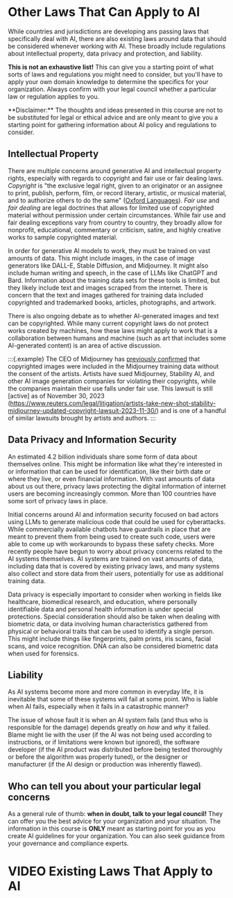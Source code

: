 


# Other Laws That Can Apply to AI

While countries and jurisdictions are developing ans passing laws that specifically deal with AI, there are also existing laws around data that should be considered whenever working with AI. These broadly include regulations about intellectual property, data privacy and protection, and liability.

**This is not an exhaustive list!** This can give you a starting point of what sorts of laws and regulations you might need to consider, but you'll have to apply your own domain knowledge to determine the specifics for your organization. Always confirm with your legal council whether a particular law or regulation applies to you.

<div class = disclaimer>
**Disclaimer:** The thoughts and ideas presented in this course are not to be substituted for legal or ethical advice and are only meant to give you a starting point for gathering information about AI policy and regulations to consider.
</div>

## Intellectual Property

There are multiple concerns around generative AI and intellectual property rights, especially with regards to copyright and fair use or fair dealing laws. _Copyright_ is "the exclusive legal right, given to an originator or an assignee to print, publish, perform, film, or record literary, artistic, or musical material, and to authorize others to do the same" ([Oxford Languages](https://languages.oup.com/google-dictionary-en/)). _Fair use_ and _fair dealing_ are legal doctrines that allows for limited use of copyrighted material without permission under certain circumstances. While fair use and fair dealing exceptions vary from country to country, they broadly allow for nonprofit, educational, commentary or criticism, satire, and highly creative works to sample copyrighted material. 

In order for generative AI models to work, they must be trained on vast amounts of data. This might include images, in the case of image generators like DALL-E, Stable Diffusion, and Midjourney. It might also include human writing and speech, in the case of LLMs like ChatGPT and Bard. Information about the training data sets for these tools is limited, but they likely include text and images scraped from the internet. There is concern that the text and images gathered for training data included copyrighted and trademarked books, articles, photographs, and artwork. 

There is also ongoing debate as to whether AI-generated images and text can be copyrighted. While many current copyright laws do not protect works created by machines, how these laws might apply to work that is a collaboration between humans and machine (such as art that includes some AI-generated content) is an area of active discussion.

:::{.example}
The CEO of Midjourney has [previously confirmed](https://www.forbes.com/sites/robsalkowitz/2022/09/16/midjourney-founder-david-holz-on-the-impact-of-ai-on-art-imagination-and-the-creative-economy/?sh=141343b62d2b) that copyrighted images were included in the Midjourney training data without the consent of the artists. Artists have sued Midjourney, Stability AI, and other AI image generation companies for violating their copyrights, while the companies maintain their use falls under fair use. This lawsuit is still [active] as of November 30, 2023 (https://www.reuters.com/legal/litigation/artists-take-new-shot-stability-midjourney-updated-copyright-lawsuit-2023-11-30/) and is one of a handful of similar lawsuits brought by artists and authors.
:::

## Data Privacy and Information Security

An estimated 4.2 billion individuals share some form of data about themselves online. This might be information like what they're interested in or information that can be used for identification, like their birth date or where they live, or even financial information. With vast amounts of data about us out there, privacy laws protecting the digital information of internet users are becoming increasingly common. More than 100 countries have some sort of privacy laws in place.

Initial concerns around AI and information security focused on bad actors using LLMs to generate malicious code that could be used for cyberattacks. While commercially available chatbots have guardrails in place that are meant to prevent them from being used to create such code, users were able to come up with workarounds to bypass these safety checks. More recently people have begun to worry about privacy concerns related to the AI systems themselves. AI systems are trained on vast amounts of data, including data that is covered by existing privacy laws, and many systems also collect and store data from their users, potentially for use as additional training data. 

Data privacy is especially important to consider when working in fields like healthcare, biomedical research, and education, where personally identifiable data and personal health information is under special protections. Special consideration should also be taken when dealing with biometric data, or data involving human characteristics gathered from physical or behavioral traits that can be used to identify a single person. This might include things like fingerprints, palm prints, iris scans, facial scans, and voice recognition. DNA can also be considered biometric data when used for forensics.

## Liability

As AI systems become more and more common in everyday life, it is inevitable that some of these systems will fail at some point. Who is liable when AI fails, especially when it fails in a catastrophic manner?

The issue of whose fault it is when an AI system fails (and thus who is responsible for the damage) depends greatly on _how_ and _why_ it failed. Blame might lie with the user (if the AI was not being used according to instructions, or if limitations were known but ignored), the software developer (if the AI product was distributed before being tested thoroughly or before the algorithm was properly tuned), or the designer or manufacturer (if the AI design or production was inherently flawed). 

## Who can tell you about your particular legal concerns

As a general rule of thumb: **when in doubt, talk to your legal council!** They can offer you the best advice for your organization and your situation. The information in this course is **ONLY** meant as starting point for you as you create AI guidelines for your organization. You can also seek guidance from your governance and compliance experts.

# VIDEO Existing Laws That Apply to AI
